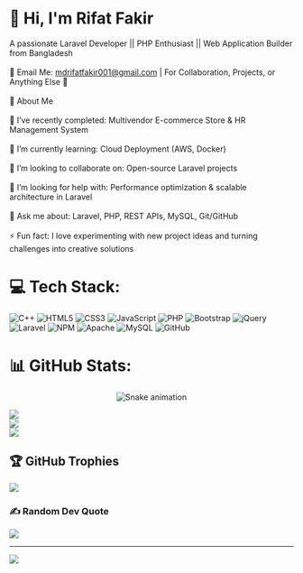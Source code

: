 # 👋  Hi, I'm Rifat Fakir
A passionate Laravel Developer || PHP Enthusiast || Web Application Builder from Bangladesh<br><br>📧 Email Me: mdrifatfakir001@gmail.com | For Collaboration, Projects, or Anything Else 🚀<br><br>🌟 About Me<br><br>🔭 I’ve recently completed: Multivendor E-commerce Store & HR Management System<br><br>🌱 I’m currently learning: Cloud Deployment (AWS, Docker)<br><br>👯 I’m looking to collaborate on: Open-source Laravel projects <br><br>🤝 I’m looking for help with: Performance optimization & scalable architecture in Laravel<br><br>💬 Ask me about: Laravel, PHP, REST APIs, MySQL, Git/GitHub<br><br>⚡ Fun fact: I love experimenting with new project ideas and turning challenges into creative solutions



# 💻 Tech Stack:
![C++](https://img.shields.io/badge/c++-%2300599C.svg?style=for-the-badge&logo=c%2B%2B&logoColor=white) ![HTML5](https://img.shields.io/badge/html5-%23E34F26.svg?style=for-the-badge&logo=html5&logoColor=white) ![CSS3](https://img.shields.io/badge/css3-%231572B6.svg?style=for-the-badge&logo=css3&logoColor=white) ![JavaScript](https://img.shields.io/badge/javascript-%23323330.svg?style=for-the-badge&logo=javascript&logoColor=%23F7DF1E) ![PHP](https://img.shields.io/badge/php-%23777BB4.svg?style=for-the-badge&logo=php&logoColor=white) ![Bootstrap](https://img.shields.io/badge/bootstrap-%238511FA.svg?style=for-the-badge&logo=bootstrap&logoColor=white) ![jQuery](https://img.shields.io/badge/jquery-%230769AD.svg?style=for-the-badge&logo=jquery&logoColor=white) ![Laravel](https://img.shields.io/badge/laravel-%23FF2D20.svg?style=for-the-badge&logo=laravel&logoColor=white) ![NPM](https://img.shields.io/badge/NPM-%23CB3837.svg?style=for-the-badge&logo=npm&logoColor=white) ![Apache](https://img.shields.io/badge/apache-%23D42029.svg?style=for-the-badge&logo=apache&logoColor=white) ![MySQL](https://img.shields.io/badge/mysql-4479A1.svg?style=for-the-badge&logo=mysql&logoColor=white) ![GitHub](https://img.shields.io/badge/github-%23121011.svg?style=for-the-badge&logo=github&logoColor=white)




# 📊 GitHub Stats:
<!-- Snake Game Repo View -->

<div align="center">
  <img src="https://profile-readme-generator.com/assets/snake.svg" alt="Snake animation" />
</div>

![](https://github-readme-stats.vercel.app/api?username=MD-RIFAT-FAKIR&theme=neon&hide_border=false&include_all_commits=true&count_private=false)<br/>
![](https://nirzak-streak-stats.vercel.app/?user=MD-RIFAT-FAKIR&theme=neon&hide_border=false)<br/>
![](https://github-readme-stats.vercel.app/api/top-langs/?username=MD-RIFAT-FAKIR&theme=neon&hide_border=false&include_all_commits=true&count_private=false&layout=compact)

## 🏆 GitHub Trophies
![](https://github-profile-trophy.vercel.app/?username=MD-RIFAT-FAKIR&theme=radical&no-frame=false&no-bg=false&margin-w=4)

### ✍️ Random Dev Quote
![](https://quotes-github-readme.vercel.app/api?type=horizontal&theme=radical)

---
[![](https://visitcount.itsvg.in/api?id=MD-RIFAT-FAKIR&icon=0&color=0)](https://visitcount.itsvg.in)

<!-- Proudly created with GPRM ( https://gprm.itsvg.in ) -->
